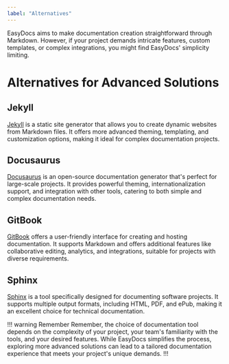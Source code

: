 ```yaml
---
label: "Alternatives"
---
```


EasyDocs aims to make documentation creation straightforward through Markdown. However, if your project demands intricate features, custom templates, or complex integrations, you might find EasyDocs' simplicity limiting.

# Alternatives for Advanced Solutions

## Jekyll
[Jekyll](https://jekyllrb.com/) is a static site generator that allows you to create dynamic websites from Markdown files. It offers more advanced theming, templating, and customization options, making it ideal for complex documentation projects.

## Docusaurus
[Docusaurus](https://docusaurus.io/) is an open-source documentation generator that's perfect for large-scale projects. It provides powerful theming, internationalization support, and integration with other tools, catering to both simple and complex documentation needs.

## GitBook
[GitBook](https://www.gitbook.com/) offers a user-friendly interface for creating and hosting documentation. It supports Markdown and offers additional features like collaborative editing, analytics, and integrations, suitable for projects with diverse requirements.

## Sphinx
[Sphinx](https://www.sphinx-doc.org/) is a tool specifically designed for documenting software projects. It supports multiple output formats, including HTML, PDF, and ePub, making it an excellent choice for technical documentation.

!!! warning Remember
Remember, the choice of documentation tool depends on the complexity of your project, your team's familiarity with the tools, and your desired features. While EasyDocs simplifies the process, exploring more advanced solutions can lead to a tailored documentation experience that meets your project's unique demands.
!!!